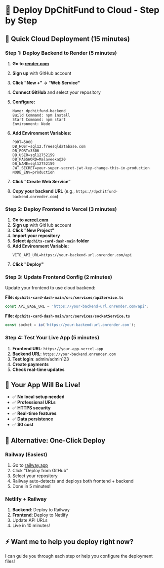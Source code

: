 # 🚀 Deploy DpChitFund to Cloud - Step by Step

## 🎯 **Quick Cloud Deployment (15 minutes)**

### **Step 1: Deploy Backend to Render (5 minutes)**

1. **Go to [render.com](https://render.com)**
2. **Sign up** with GitHub account
3. **Click "New +" → "Web Service"**
4. **Connect GitHub** and select your repository
5. **Configure:**
   ```
   Name: dpchitfund-backend
   Build Command: npm install
   Start Command: npm start
   Environment: Node
   ```

6. **Add Environment Variables:**
   ```
   PORT=5000
   DB_HOST=sql12.freesqldatabase.com
   DB_PORT=3306
   DB_USER=sql12752159
   DB_PASSWORD=Malaveeka@20
   DB_NAME=sql12752159
   JWT_SECRET=your-super-secret-jwt-key-change-this-in-production
   NODE_ENV=production
   ```

7. **Click "Create Web Service"**
8. **Copy your backend URL** (e.g., `https://dpchitfund-backend.onrender.com`)

### **Step 2: Deploy Frontend to Vercel (3 minutes)**

1. **Go to [vercel.com](https://vercel.com)**
2. **Sign up** with GitHub account
3. **Click "New Project"**
4. **Import your repository**
5. **Select `dpchits-card-dash-main` folder**
6. **Add Environment Variable:**
   ```
   VITE_API_URL=https://your-backend-url.onrender.com/api
   ```
7. **Click "Deploy"**

### **Step 3: Update Frontend Config (2 minutes)**

Update your frontend to use cloud backend:

**File: `dpchits-card-dash-main/src/services/apiService.ts`**
```typescript
const API_BASE_URL = 'https://your-backend-url.onrender.com/api';
```

**File: `dpchits-card-dash-main/src/services/socketService.ts`**
```typescript
const socket = io('https://your-backend-url.onrender.com');
```

### **Step 4: Test Your Live App (5 minutes)**

1. **Frontend URL**: `https://your-app.vercel.app`
2. **Backend URL**: `https://your-backend.onrender.com`
3. **Test login**: admin/admin123
4. **Create payments**
5. **Check real-time updates**

## 🎉 **Your App Will Be Live!**

- ✅ **No local setup needed**
- ✅ **Professional URLs**
- ✅ **HTTPS security**
- ✅ **Real-time features**
- ✅ **Data persistence**
- ✅ **$0 cost**

## 🔗 **Alternative: One-Click Deploy**

### **Railway (Easiest)**
1. Go to [railway.app](https://railway.app)
2. Click "Deploy from GitHub"
3. Select your repository
4. Railway auto-detects and deploys both frontend + backend
5. Done in 5 minutes!

### **Netlify + Railway**
1. **Backend**: Deploy to Railway
2. **Frontend**: Deploy to Netlify
3. Update API URLs
4. Live in 10 minutes!

## ⚡ **Want me to help you deploy right now?**

I can guide you through each step or help you configure the deployment files!